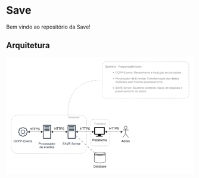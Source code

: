 # Save
Bem vindo ao repositório da Save!

## Arquitetura
![](https://raw.githubusercontent.com/SAVE-EV/.github/refs/heads/main/docs/images/backendArquitetura.drawio.png?token=GHSAT0AAAAAADMBJ4IPW4DOTBRMHV37KS2S2IEUGTQ)

